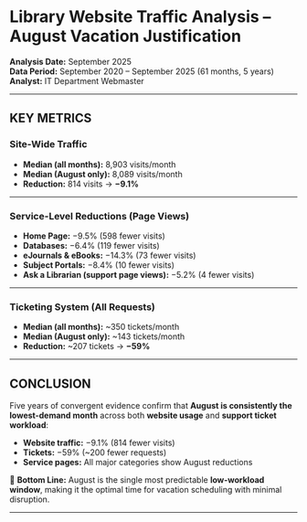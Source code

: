 # Library Website Traffic Analysis – August Vacation Justification

**Analysis Date:** September 2025  
**Data Period:** September 2020 – September 2025 (61 months, 5 years)  
**Analyst:** IT Department Webmaster  

---

## KEY METRICS

### Site-Wide Traffic
- **Median (all months):** 8,903 visits/month  
- **Median (August only):** 8,089 visits/month  
- **Reduction:** 814 visits → **−9.1%**

---

### Service-Level Reductions (Page Views)
- **Home Page:** −9.5% (598 fewer visits)  
- **Databases:** −6.4% (119 fewer visits)  
- **eJournals & eBooks:** −14.3% (73 fewer visits)  
- **Subject Portals:** −8.4% (10 fewer visits)  
- **Ask a Librarian (support page views):** −5.2% (4 fewer visits)

---

### Ticketing System (All Requests)
- **Median (all months):** ~350 tickets/month  
- **Median (August only):** ~143 tickets/month  
- **Reduction:** ~207 tickets → **−59%**

---

## CONCLUSION

Five years of convergent evidence confirm that **August is consistently the lowest-demand month** across both **website usage** and **support ticket workload**:

- **Website traffic:** −9.1% (814 fewer visits)  
- **Tickets:** −59% (~200 fewer requests)  
- **Service pages:** All major categories show August reductions  

📌 **Bottom Line:** August is the single most predictable **low-workload window**, making it the optimal time for vacation scheduling with minimal disruption.

---
